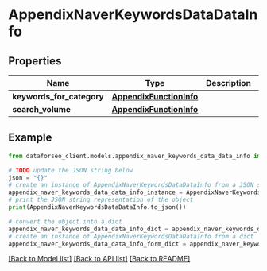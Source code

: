 # AppendixNaverKeywordsDataDataInfo


## Properties

Name | Type | Description | Notes
------------ | ------------- | ------------- | -------------
**keywords_for_category** | [**AppendixFunctionInfo**](AppendixFunctionInfo.md) |  | [optional] 
**search_volume** | [**AppendixFunctionInfo**](AppendixFunctionInfo.md) |  | [optional] 

## Example

```python
from dataforseo_client.models.appendix_naver_keywords_data_data_info import AppendixNaverKeywordsDataDataInfo

# TODO update the JSON string below
json = "{}"
# create an instance of AppendixNaverKeywordsDataDataInfo from a JSON string
appendix_naver_keywords_data_data_info_instance = AppendixNaverKeywordsDataDataInfo.from_json(json)
# print the JSON string representation of the object
print(AppendixNaverKeywordsDataDataInfo.to_json())

# convert the object into a dict
appendix_naver_keywords_data_data_info_dict = appendix_naver_keywords_data_data_info_instance.to_dict()
# create an instance of AppendixNaverKeywordsDataDataInfo from a dict
appendix_naver_keywords_data_data_info_form_dict = appendix_naver_keywords_data_data_info.from_dict(appendix_naver_keywords_data_data_info_dict)
```
[[Back to Model list]](../README.md#documentation-for-models) [[Back to API list]](../README.md#documentation-for-api-endpoints) [[Back to README]](../README.md)


